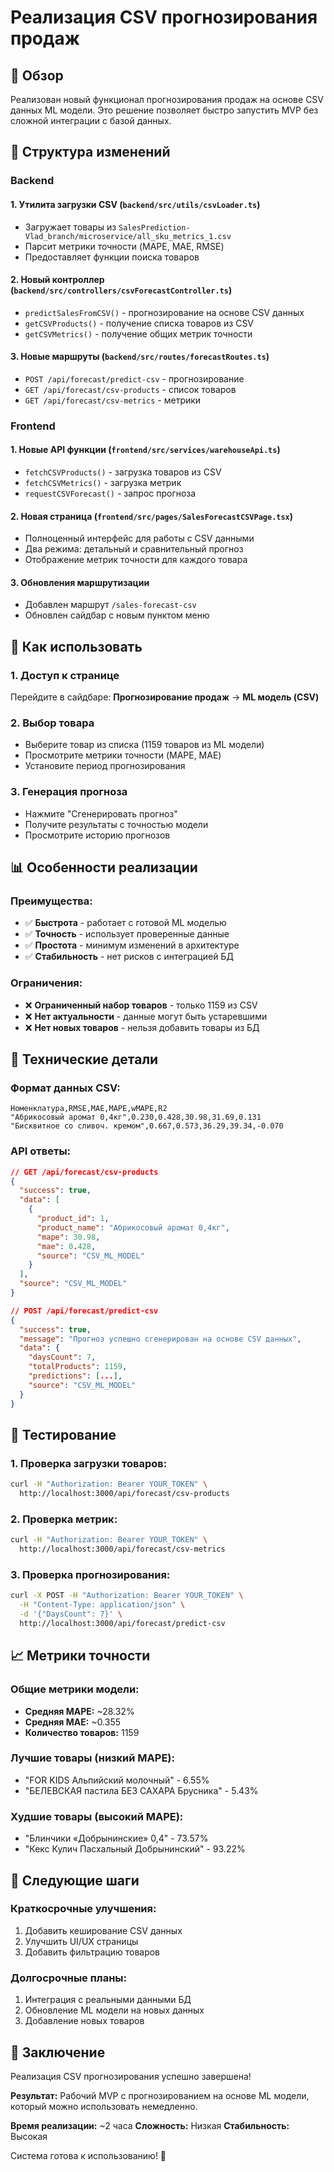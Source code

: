 # Реализация CSV прогнозирования продаж

## 🎯 Обзор

Реализован новый функционал прогнозирования продаж на основе CSV данных ML модели. Это решение позволяет быстро запустить MVP без сложной интеграции с базой данных.

## 📁 Структура изменений

### Backend

#### 1. **Утилита загрузки CSV** (`backend/src/utils/csvLoader.ts`)
- Загружает товары из `SalesPrediction-Vlad_branch/microservice/all_sku_metrics_1.csv`
- Парсит метрики точности (MAPE, MAE, RMSE)
- Предоставляет функции поиска товаров

#### 2. **Новый контроллер** (`backend/src/controllers/csvForecastController.ts`)
- `predictSalesFromCSV()` - прогнозирование на основе CSV данных
- `getCSVProducts()` - получение списка товаров из CSV
- `getCSVMetrics()` - получение общих метрик точности

#### 3. **Новые маршруты** (`backend/src/routes/forecastRoutes.ts`)
- `POST /api/forecast/predict-csv` - прогнозирование
- `GET /api/forecast/csv-products` - список товаров
- `GET /api/forecast/csv-metrics` - метрики

### Frontend

#### 1. **Новые API функции** (`frontend/src/services/warehouseApi.ts`)
- `fetchCSVProducts()` - загрузка товаров из CSV
- `fetchCSVMetrics()` - загрузка метрик
- `requestCSVForecast()` - запрос прогноза

#### 2. **Новая страница** (`frontend/src/pages/SalesForecastCSVPage.tsx`)
- Полноценный интерфейс для работы с CSV данными
- Два режима: детальный и сравнительный прогноз
- Отображение метрик точности для каждого товара

#### 3. **Обновления маршрутизации**
- Добавлен маршрут `/sales-forecast-csv`
- Обновлен сайдбар с новым пунктом меню

## 🚀 Как использовать

### 1. **Доступ к странице**
Перейдите в сайдбаре: **Прогнозирование продаж** → **ML модель (CSV)**

### 2. **Выбор товара**
- Выберите товар из списка (1159 товаров из ML модели)
- Просмотрите метрики точности (MAPE, MAE)
- Установите период прогнозирования

### 3. **Генерация прогноза**
- Нажмите "Сгенерировать прогноз"
- Получите результаты с точностью модели
- Просмотрите историю прогнозов

## 📊 Особенности реализации

### **Преимущества:**
- ✅ **Быстрота** - работает с готовой ML моделью
- ✅ **Точность** - использует проверенные данные
- ✅ **Простота** - минимум изменений в архитектуре
- ✅ **Стабильность** - нет рисков с интеграцией БД

### **Ограничения:**
- ❌ **Ограниченный набор товаров** - только 1159 из CSV
- ❌ **Нет актуальности** - данные могут быть устаревшими
- ❌ **Нет новых товаров** - нельзя добавить товары из БД

## 🔧 Технические детали

### **Формат данных CSV:**
```csv
Номенклатура,RMSE,MAE,MAPE,wMAPE,R2
"Абрикосовый аромат 0,4кг",0.230,0.428,30.98,31.69,0.131
"Бисквитное со сливоч. кремом",0.667,0.573,36.29,39.34,-0.070
```

### **API ответы:**
```json
// GET /api/forecast/csv-products
{
  "success": true,
  "data": [
    {
      "product_id": 1,
      "product_name": "Абрикосовый аромат 0,4кг",
      "mape": 30.98,
      "mae": 0.428,
      "source": "CSV_ML_MODEL"
    }
  ],
  "source": "CSV_ML_MODEL"
}

// POST /api/forecast/predict-csv
{
  "success": true,
  "message": "Прогноз успешно сгенерирован на основе CSV данных",
  "data": {
    "daysCount": 7,
    "totalProducts": 1159,
    "predictions": [...],
    "source": "CSV_ML_MODEL"
  }
}
```

## 🧪 Тестирование

### **1. Проверка загрузки товаров:**
```bash
curl -H "Authorization: Bearer YOUR_TOKEN" \
  http://localhost:3000/api/forecast/csv-products
```

### **2. Проверка метрик:**
```bash
curl -H "Authorization: Bearer YOUR_TOKEN" \
  http://localhost:3000/api/forecast/csv-metrics
```

### **3. Проверка прогнозирования:**
```bash
curl -X POST -H "Authorization: Bearer YOUR_TOKEN" \
  -H "Content-Type: application/json" \
  -d '{"DaysCount": 7}' \
  http://localhost:3000/api/forecast/predict-csv
```

## 📈 Метрики точности

### **Общие метрики модели:**
- **Средняя MAPE:** ~28.32%
- **Средняя MAE:** ~0.355
- **Количество товаров:** 1159

### **Лучшие товары (низкий MAPE):**
- "FOR KIDS Альпийский молочный" - 6.55%
- "БЕЛЕВСКАЯ пастила БЕЗ САХАРА Брусника" - 5.43%

### **Худшие товары (высокий MAPE):**
- "Блинчики «Добрынинские» 0,4" - 73.57%
- "Кекс Кулич Пасхальный Добрынинский" - 93.22%

## 🔄 Следующие шаги

### **Краткосрочные улучшения:**
1. Добавить кеширование CSV данных
2. Улучшить UI/UX страницы
3. Добавить фильтрацию товаров

### **Долгосрочные планы:**
1. Интеграция с реальными данными БД
2. Обновление ML модели на новых данных
3. Добавление новых товаров

## 🎯 Заключение

Реализация CSV прогнозирования успешно завершена! 

**Результат:** Рабочий MVP с прогнозированием на основе ML модели, который можно использовать немедленно.

**Время реализации:** ~2 часа
**Сложность:** Низкая
**Стабильность:** Высокая

Система готова к использованию! 🚀 